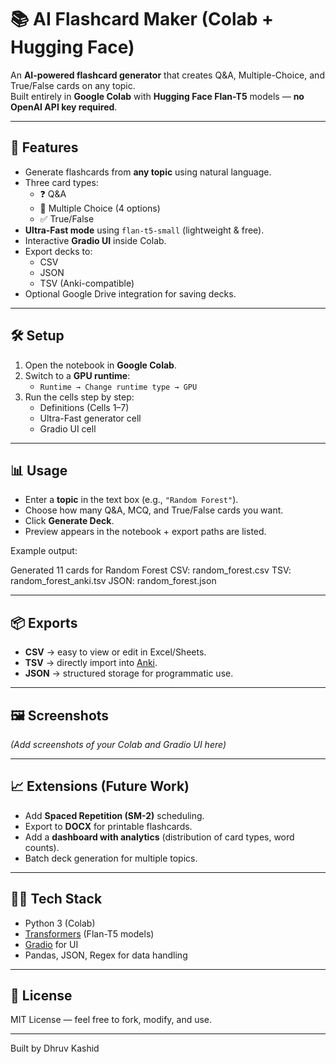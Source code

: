 # 📚 AI Flashcard Maker (Colab + Hugging Face)

An **AI-powered flashcard generator** that creates Q&A, Multiple-Choice, and True/False cards on any topic.  
Built entirely in **Google Colab** with **Hugging Face Flan-T5** models — **no OpenAI API key required**.

---

## 🚀 Features
- Generate flashcards from **any topic** using natural language.
- Three card types:
  - ❓ Q&A  
  - 📝 Multiple Choice (4 options)  
  - ✅ True/False  
- **Ultra-Fast mode** using `flan-t5-small` (lightweight & free).  
- Interactive **Gradio UI** inside Colab.  
- Export decks to:
  - CSV  
  - JSON  
  - TSV (Anki-compatible)  
- Optional Google Drive integration for saving decks.  

---

## 🛠️ Setup
1. Open the notebook in **Google Colab**.  
2. Switch to a **GPU runtime**:  
   - `Runtime → Change runtime type → GPU`  
3. Run the cells step by step:  
   - Definitions (Cells 1–7)  
   - Ultra-Fast generator cell  
   - Gradio UI cell  

---

## 📊 Usage
- Enter a **topic** in the text box (e.g., `"Random Forest"`).  
- Choose how many Q&A, MCQ, and True/False cards you want.  
- Click **Generate Deck**.  
- Preview appears in the notebook + export paths are listed.  

Example output:

Generated 11 cards for Random Forest
CSV: random_forest.csv
TSV: random_forest_anki.tsv
JSON: random_forest.json


---

## 📦 Exports
- **CSV** → easy to view or edit in Excel/Sheets.  
- **TSV** → directly import into [Anki](https://apps.ankiweb.net/).  
- **JSON** → structured storage for programmatic use.  

---

## 🖼️ Screenshots
*(Add screenshots of your Colab and Gradio UI here)*

---

## 📈 Extensions (Future Work)
- Add **Spaced Repetition (SM-2)** scheduling.  
- Export to **DOCX** for printable flashcards.  
- Add a **dashboard with analytics** (distribution of card types, word counts).  
- Batch deck generation for multiple topics.  

---

## 🧑‍💻 Tech Stack
- Python 3 (Colab)  
- [Transformers](https://huggingface.co/transformers/) (Flan-T5 models)  
- [Gradio](https://gradio.app/) for UI  
- Pandas, JSON, Regex for data handling  

---

## 📜 License
MIT License — feel free to fork, modify, and use.

---

Built by Dhruv Kashid
